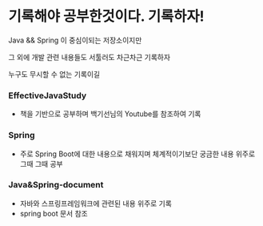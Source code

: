 # 기록해야 공부한것이다. 기록하자!

Java && Spring 이 중심이되는 저장소이지만

그 외에 개발 관련 내용들도 서툴러도 차근차근 기록하자

누구도 무시할 수 없는 기록이길

### EffectiveJavaStudy

- 책을 기반으로 공부하며 백기선님의 Youtube를 참조하여 기록

### Spring

- 주로 Spring Boot에 대한 내용으로 채워지며 체계적이기보단 궁금한 내용 위주로 그때 그때 공부

### Java&Spring-document

- 자바와 스프링프레임워크에 관련된 내용 위주로 기록
- spring boot 문서 참조
